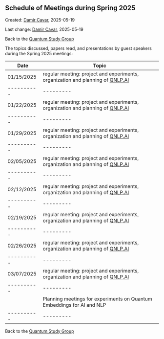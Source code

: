 ## Schedule of Meetings during Spring 2025

Created: [Damir Cavar], 2025-05-19

Last change: [Damir Cavar], 2025-05-19

Back to the [Quantum Study Group](/quantumnlp/)


The topics discussed, papers read, and presentations by guest speakers during the Spring 2025 meetings:

| **Date**   | **Topic** |
| ---------- | --------- |
| 01/15/2025 | regular meeting: project and experiments, organization and planning of [QNLP.AI](https://qnlp.ai/) |
| ---------- | --------- |
| 01/22/2025 | regular meeting: project and experiments, organization and planning of [QNLP.AI](https://qnlp.ai/) |
| ---------- | --------- |
| 01/29/2025 | regular meeting: project and experiments, organization and planning of [QNLP.AI](https://qnlp.ai/) |
| ---------- | --------- |
| 02/05/2025 | regular meeting: project and experiments, organization and planning of [QNLP.AI](https://qnlp.ai/) |
| ---------- | --------- |
| 02/12/2025 | regular meeting: project and experiments, organization and planning of [QNLP.AI](https://qnlp.ai/) |
| ---------- | --------- |
| 02/19/2025 | regular meeting: project and experiments, organization and planning of [QNLP.AI](https://qnlp.ai/) |
| ---------- | --------- |
| 02/26/2025 | regular meeting: project and experiments, organization and planning of [QNLP.AI](https://qnlp.ai/) |
| ---------- | --------- |
| 03/07/2025 | regular meeting: project and experiments, organization and planning of [QNLP.AI](https://qnlp.ai/) |
| ---------- | --------- |
|            | Planning meetings for experiments on Quantum Embeddings for AI and NLP  |
| ---------- | --------- |



Back to the [Quantum Study Group](/quantumnlp/)

[Damir Cavar]: http://damir.cavar.me/ "Damir Cavar"
